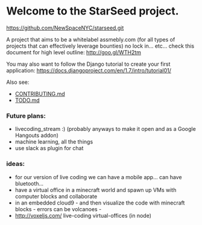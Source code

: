 # Welcome to the StarSeed project.
https://github.com/NewSpaceNYC/starseed.git

A project that aims to be a whitelabel assmebly.com (for all types of projects that can effectively leverage bounties)
no lock in... etc... check this document for high level outline: 
http://goo.gl/WTH2tm

You may also want to follow the Django tutorial to create your first application:
https://docs.djangoproject.com/en/1.7/intro/tutorial01/

Also see:
 - [CONTRIBUTING.md](https://github.com/NewSpaceNYC/starseed/blob/master/CONTRIBUTING.md)
 - [TODO.md](https://github.com/NewSpaceNYC/starseed/blob/master/TODO.md)

### Future plans:
 - livecoding_stream :) (probably anyways to make it open and as a Google Hangouts addon)
 - machine learning, all the things
 - use slack as plugin for chat

### ideas:
 - for our version of live coding we can have a mobile app... can have bluetooth... 
 - have a virtual office in a minecraft world and spawn up VMs with computer blocks and collaborate
 - in an embedded cloud9 - and then visualize the code with minecraft blocks - errors can be volcanoes - 
 - http://voxeljs.com/ live-coding virtual-offices (in node)